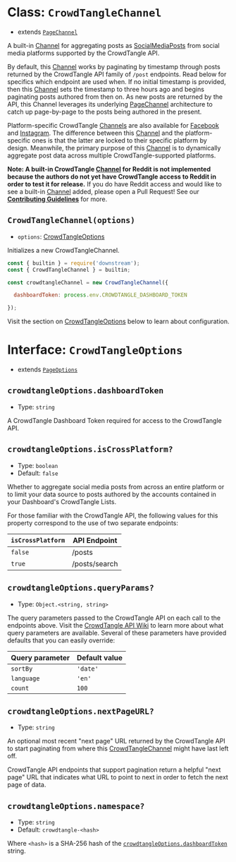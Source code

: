 # Class: `CrowdTangleChannel`

- extends [`PageChannel`](../../../channels/page.md)

A built-in [Channel](../../../channels/channel.md) for aggregating posts as [SocialMediaPosts](../../post.md) from social media platforms supported by the CrowdTangle API.

By default, this [Channel](../../../channels/channel.md) works by paginating by timestamp through posts returned by the CrowdTangle API family of `/post` endpoints. Read below for specifics which endpoint are used when. If no initial timestamp is provided, then this [Channel](../../../channels/channel.md) sets the timestamp to three hours ago and begins paginating posts authored from then on. As new posts are returned by the API, this Channel leverages its underlying [PageChannel](../../../channels/page.md) architecture to catch up page-by-page to the posts being authored in the present.

Platform-specific CrowdTangle [Channels](../../../channels/channel.md) are also available for [Facebook](./facebook.md) and [Instagram](./instagram.md). The difference between this [Channel](../../../channels/channel.md) and the platform-specific ones is that the latter are locked to their specific platform by design. Meanwhile, the primary purpose of this [Channel](../../../channels/channel.md) is to dynamically aggregate post data across multiple CrowdTangle-supported platforms.

**Note: A built-in CrowdTangle [Channel](../../../channels/channel.md) for Reddit is not implemented because the authors do not yet have CrowdTangle access to Reddit in order to test it for release.** If you do have Reddit access and would like to see a built-in [Channel](../../../channels/channel.md) added, please open a Pull Request! See our **[Contributing Guidelines](../../../../CONTRIBUTING.md)** for more.

## `CrowdTangleChannel(options)`

- `options`: [CrowdTangleOptions](#interface-crowdtangleoptions)

Initializes a new CrowdTangleChannel.

```javascript
const { builtin } = require('downstream');
const { CrowdTangleChannel } = builtin;

const crowdtangleChannel = new CrowdTangleChannel({

  dashboardToken: process.env.CROWDTANGLE_DASHBOARD_TOKEN

});
```

Visit the section on [CrowdTangleOptions](#interface-crowdtangleoptions) below to learn about configuration.

# Interface: `CrowdTangleOptions`
- extends [`PageOptions`](../../../channels/page.md#interface-pageoptions)

## `crowdtangleOptions.dashboardToken`
- Type: `string`

A CrowdTangle Dashboard Token required for access to the CrowdTangle API.

## `crowdtangleOptions.isCrossPlatform?`
- Type: `boolean`
- Default: `false`

Whether to aggregate social media posts from across an entire platform or to limit your data source to posts authored by the accounts contained in your Dashboard's CrowdTangle Lists.

For those familiar with the CrowdTangle API, the following values for this property correspond to the use of two separate endpoints:

| `isCrossPlatform` | API Endpoint  |
| ----------------- | ------------- |
| `false`           | /posts        |
| `true`            | /posts/search |

## `crowdtangleOptions.queryParams?`

- Type: `Object.<string, string>`

The query parameters passed to the CrowdTangle API on each call to the endpoints above. Visit the [CrowdTangle API Wiki](https://github.com/CrowdTangle/API/wiki) to learn more about what query parameters are available. Several of these parameters have provided defaults that you can easily override:

| Query parameter | Default value  |
| ----------------- | ------------- |
| `sortBy`           | `'date'`       |
| `language`            | `'en'` |
| `count`            | `100` |

## `crowdtangleOptions.nextPageURL?`

- Type: `string`

An optional most recent "next page" URL returned by the CrowdTangle API to start paginating from where this [CrowdTangleChannel](#class-crowdtanglechannel) might have last left off.

CrowdTangle API endpoints that support pagination return a helpful "next page" URL that indicates what URL to point to next in order to fetch the next page of data.

## `crowdtangleOptions.namespace?`
- Type: `string`
- Default: `crowdtangle-<hash>`

Where `<hash>` is a SHA-256 hash of the [`crowdtangleOptions.dashboardToken`](#crowdtangleoptionsdashboardtoken) string.